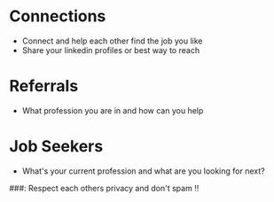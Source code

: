 # Connections

 - Connect and help each other find the job you like
 - Share your linkedin profiles or best way to reach

# Referrals
 - What profession you are in and how can you help

# Job Seekers 
- What's your current profession and what are you looking for next?

###: Respect each others privacy and don't spam !! 
